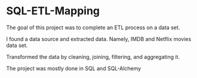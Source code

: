 # SQL-ETL-Mapping

The goal of this project was to complete an ETL process on a data set.

I found a data source and extracted data. Namely, IMDB and Netflix movies data set.

Transformed the data by cleaning, joining, filtering, and aggregating it.

The project was mostly done in SQL and SQL-Alchemy
